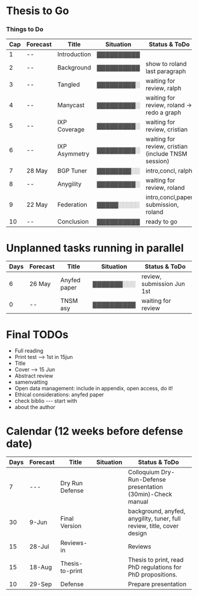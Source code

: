  # Thesis to Go
 
 ### Things to Do ###
                                                                                           
 Cap| Forecast | Title         | Situation  | Status & ToDo                                                                             
 ----| ---------| --------------| ---------- |----------------------                                                                     
 1   |   --     | Introduction  | ▓▓▓▓▓▓▓▓▓▓ |                                                  
 2   |   --     | Background    | ▓▓▓▓▓▓▓▓▓▓ | show to roland last paragraph  
 3   |   --     | Tangled       | ▓▓▓▓▓▓▓▓▓░ | waiting for review, ralph                                             
 4   |   --     | Manycast      | ▓▓▓▓▓▓▓▓▓░ | waiting for review, roland -> redo a graph                                            
 5   |   --     | IXP Coverage  | ▓▓▓▓▓▓▓▓▓░ | waiting for review, cristian                                             
 6   |   --     | IXP Asymmetry | ▓▓▓▓▓▓▓▓▓░ | waiting for review, cristian  (include TNSM session)                                           
 7   |  28 May  | BGP Tuner     | ▓▓▓▓▓▓▓▓░░ | intro,concl, ralph                             
 8   |   --     | Anygility     | ▓▓▓▓▓▓▓▓▓░ | waiting for review, roland                                       
 9   |  22 May  | Federation    | ▓▓▓▓▓░░░░░ | intro,concl,paper submission, roland          
 10  |   --     | Conclusion    | ▓▓▓▓▓▓▓▓▓▓ | ready to go                                                  
                                                                                                                                         
                                                                                                                                         
                                                                                                                                         
 # Unplanned tasks running in parallel                                                                                                   
                                                                                                                                                                                                                                                                
 Days| Forecast | Title              | Situation  | Status & ToDo                                                                        
 ----| ---------| -------------------| ---------- |----------------------                                                                
 6   |  26 May  | Anyfed paper       | ▓▓▓▓▓▓▓░░░ | review, submission Jun 1st  
 0   |   --     | TNSM asy           | ▓▓▓▓▓▓▓▓▓▓ | waiting for review                                                  
                                             
# Final TODOs
- Full reading
- Print test --> 1st in 15jun
- Title
- Cover --> 15 Jun
- Abstract review
- samenvatting 
- Open data management: include in appendix, open access, do it!
- Ethical considerations: anyfed paper
- check biblio --- start with
- about the author
                                                                                                                                         
 # Calendar (12 weeks before defense date)                                                                                               
                                                                                                                                         
 Days | Forecast | Title              | Situation  | Status & ToDo                                                                       
 -----| ---------| -------------------| ---------- |----------------------                                                               
   7  |  ---     | Dry Run Defense    |            | Colloquium Dry-Run-Defense presentation (30min)-Check manual
  30  |  9-Jun   | Final Version      |            | background, anyfed, anygility, tuner, full review, title, cover design              
  15  | 28-Jul   | Reviews-in         |            | Reviews                                                                             
  15  | 18-Aug   | Thesis-to-print    |            | Thesis to print, read PhD regulations for PhD propositions.                         
  10  | 29-Sep   | Defense            |            | Prepare presentation

